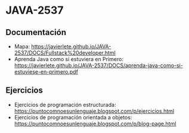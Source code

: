 # JAVA-2537

## Documentación

* Mapa: https://javierlete.github.io/JAVA-2537/DOCS/Fullstack%20developer.html
* Aprenda Java como si estuviera en Primero: https://javierlete.github.io/JAVA-2537/DOCS/aprenda-java-como-si-estuviese-en-primero.pdf
  
## Ejercicios

* Ejercicios de programación estructurada: https://puntocomnoesunlenguaje.blogspot.com/p/ejercicios.html
* Ejercicios de programación orientada a objetos: https://puntocomnoesunlenguaje.blogspot.com/p/blog-page.html

